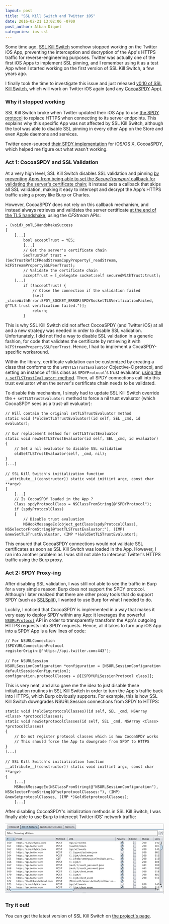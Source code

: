 ```yaml
---
layout: post
title: "SSL Kill Switch and Twitter iOS"
date: 2016-02-21 13:02:06 -0700
post_author: Alban Diquet
categories: ios ssl
---
```


Some time ago, [SSL Kill Switch][ssl-kill-switch-gh] somehow stopped working on the Twitter iOS App, preventing the interception and decryption of the App's HTTPS traffic for reverse-engineering purposes. Twitter was actually one of the first iOS Apps to implement SSL pinning, and I remember using it as a test App when I started working on the first version of SSL Kill Switch, a few years ago.

I finally took the time to investigate this issue and just released [v0.10 of SSL Kill Switch][ssl-kill-switch-dl], which will work on Twitter iOS again (and any [CocoaSPDY][cocoa-spdy] App).


### Why it stopped working

SSL Kill Switch broke when Twitter updated their iOS App to use [the SPDY protocol][spdy-post] to replace HTTPS when connecting to its server endpoints. This explains why this specific App was not affected by SSL Kill Switch, although the tool was able to disable SSL pinning in every other App on the Store and even Apple daemons and services.

Twitter open-sourced [their SPDY implementation][cocoa-spdy] for iOS/OS X, CocoaSPDY, which helped me figure out what wasn't working.


### Act 1: CocoaSPDY and SSL Validation

At a very high level, SSL Kill Switch disables SSL validation and pinning [by preventing Apps from being able to set the _SecureTransport_ callback for validating the server's certificate chain][ssl-kill-switch-post]; it instead sets a callback that skips all SSL validation, making it easy to intercept and decrypt the App's HTTPS traffic using a proxy like Burp or Charles.

However, CocoaSPDY does not rely on this callback mechanism, and instead always retrieves and validates the server certificate [at the end of the TLS handshake][spdy-validation], using the _CFStream_ APIs:
    
    - (void)_onTLSHandshakeSuccess
    {
        [...]
            bool acceptTrust = YES;
            [...]
            // Get the server's certificate chain
            SecTrustRef trust = (SecTrustRef)CFReadStreamCopyProperty(_readStream, kCFStreamPropertySSLPeerTrust);
            // Validate the certificate chain
            acceptTrust = [_delegate socket:self securedWithTrust:trust];
        [...]
            if (!acceptTrust) {
                // Close the connection if the validation failed
                [self _closeWithError:SPDY_SOCKET_ERROR(SPDYSocketTLSVerificationFailed, @"TLS trust verification failed.")];
                return;
            }

This is why SSL Kill Switch did not affect CocoaSPDY (and Twitter iOS) at all and a new strategy was needed in order to disable SSL validation. Unfortunately, I did not find a way to disable SSL validation in a generic fashion, for code that validates the certificate by retrieving it with `kCFStreamPropertySSLPeerTrust`. Hence, I had to implement a CocaSPDY-specific workaround. 

Within the library, certificate validation can be customized by creating a class that conforms to the `SPDYTLSTrustEvaluator` Objective-C protocol, and setting an instance of this class as `SPDYProtocol`'s trust evaluator, [using the `+ setTLSTrustEvaluator:` method][spdy-trust]. Then, all SPDY connections call into this trust evaluator when the server's certificate chain needs to be validated.

To disable this mechanism, I simply had to update SSL Kill Switch override the `+ setTLSTrustEvaluator:` method to force a nil trust evaluator (which CocoaSPDY sees as a trust-all evaluator):
    
    // Will contain the original setTLSTrustEvaluator method
    static void (*oldSetTLSTrustEvaluator)(id self, SEL _cmd, id evaluator);

    // Our replacement method for setTLSTrustEvaluator
    static void newSetTLSTrustEvaluator(id self, SEL _cmd, id evaluator)
    {
        // Set a nil evaluator to disable SSL validation
        oldSetTLSTrustEvaluator(self, _cmd, nil);
    }
    [...]
    
    // SSL Kill Switch's initialization function
    __attribute__((constructor)) static void init(int argc, const char **argv)
    {
        [...]
        // Is CocoaSPDY loaded in the App ? 
        Class spdyProtocolClass = NSClassFromString(@"SPDYProtocol");
        if (spdyProtocolClass)
        {
            // Disable trust evaluation
            MSHookMessageEx(object_getClass(spdyProtocolClass), NSSelectorFromString(@"setTLSTrustEvaluator:"), (IMP) &newSetTLSTrustEvaluator, (IMP *)&oldSetTLSTrustEvaluator);
            
This ensured that CocoaSPDY connections would not validate SSL certificates as soon as SSL Kill Switch was loaded in the App. However, I ran into another problem as I was still not able to intercept Twitter's HTTPS traffic using the Burp proxy.


### Act 2: SPDY Proxy-ing

After disabling SSL validation, I was still not able to see the traffic in Burp for a very simple reason: Burp does not support the SPDY protocol. Although I later realized that there are other proxy tools that do support SPDY (such as [SSLSplit][sslsplit]), I wanted to use Burp for what I needed to do. 

Luckily, I noticed that CocoaSPDY is implemented in a way that makes it very easy to deploy SPDY within any App: it leverages the powerful [`NSURLProtocol`][nsurlprotocol] API in order to transparently transform the App's outgoing HTTPS requests into SPDY requests. Hence, all it takes to turn any iOS App into a SPDY App is a few lines of code:
    
    // For NSURLConnection
    [SPDYURLConnectionProtocol registerOrigin:@"https://api.twitter.com:443"];

    // For NSURLSession
    NSURLSessionConfiguration *configuration = [NSURLSessionConfiguration defaultSessionConfiguration];
    configuration.protocolClasses = @[[SPDYURLSessionProtocol class]];

This is very neat, and also gave me the idea to just disable these initialization routines in SSL Kill Switch in order to turn the App's traffic back into HTTPS, which Burp obviously supports. For example, this is how SSL Kill Switch downgrades NSURLSession connections from SPDY to HTTPS:

    static void (*oldSetprotocolClasses)(id self, SEL _cmd, NSArray <Class> *protocolClasses);
    static void newSetprotocolClasses(id self, SEL _cmd, NSArray <Class> *protocolClasses)
    {
        // Do not register protocol classes which is how CocoaSPDY works
        // This should force the App to downgrade from SPDY to HTTPS
    }
    [...]

    // SSL Kill Switch's initialization function
    __attribute__((constructor)) static void init(int argc, const char **argv)
    {
        [...]                
        MSHookMessageEx(NSClassFromString(@"NSURLSessionConfiguration"), NSSelectorFromString(@"setprotocolClasses:"), (IMP) &newSetprotocolClasses, (IMP *)&oldSetprotocolClasses);
        [...]

After disabling CocoaSPDY's initialization methods in SSL Kill Switch, I was finally able to use Burp to intercept Twitter iOS' network traffic:

![](/images/posts/killswitch-twitter.png)
    

### Try it out!

You can get the latest version of SSL Kill Switch on [the project's page][ssl-kill-switch-dl]. 
    
    
[ssl-kill-switch-gh]: https://github.com/nabla-c0d3/ssl-kill-switch2
[spdy-post]: https://www.chromium.org/spdy/
[cocoa-spdy]: https://github.com/twitter/CocoaSPDY
[ssl-kill-switch-post]: /blog/2013/08/20/ios-ssl-kill-switch-v0-dot-5-released/
[spdy-validation]: https://github.com/twitter/CocoaSPDY/blob/cc92e49759c2c906d0683f1ccd8f48cd7c3836c4/SPDY/SPDYSocket.m#L1776
[spdy-trust]: https://github.com/twitter/CocoaSPDY/blob/cc92e49759c2c906d0683f1ccd8f48cd7c3836c4/SPDY/SPDYProtocol.m#L204
[sslsplit]: https://www.roe.ch/SSLsplit
[nsurlprotocol]: https://developer.apple.com/library/ios/documentation/Cocoa/Reference/Foundation/Classes/NSURLProtocol_Class/index.html
[ssl-kill-switch-dl]: https://github.com/nabla-c0d3/ssl-kill-switch2/releases


